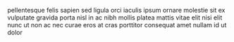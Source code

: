 pellentesque felis sapien sed ligula orci iaculis ipsum ornare molestie sit ex
vulputate gravida porta nisl in ac nibh mollis platea mattis vitae elit nisi
elit nunc ut non ac nec curae eros at cras porttitor consequat amet nullam id
ut dolor
